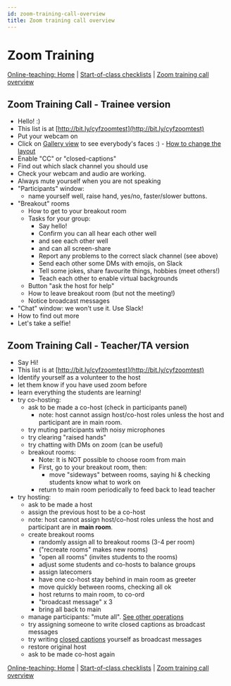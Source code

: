 ```yaml
---
id: zoom-training-call-overview
title: Zoom training call overview
---
```


# Zoom Training

[Online-teaching: Home](online-teaching.md) \| [Start-of-class checklists](online-start-of-class-checklists.md) \| [Zoom training call overview](https://github.com/CodeYourFuture/DocsV2/tree/e9aebc0f2d97ba4e65a510fcf287c1d11f6ee70d/organisation/zoom-training-call-overview/README.md)

## Zoom Training Call - Trainee version

- Hello! :\)
- This list is at [http://bit.ly/cyfzoomtest](http://bit.ly/cyfzoomtest)
- Put your webcam on
- Click on [Gallery view](https://support.zoom.us/hc/en-us/articles/360000005883-Displaying-participants-in-gallery-view) to see everybody's faces :\) - [How to change the layout](https://support.zoom.us/hc/en-us/articles/201362323-How-Do-I-Change-The-Video-Layout-)
- Enable "CC" or "closed-captions"
- Find out which slack channel you should use
- Check your webcam and audio are working.
- Always mute yourself when you are not speaking
- "Participants" window:
  - name yourself well, raise hand, yes/no, faster/slower buttons.
- "Breakout" rooms
  - How to get to your breakout room
  - Tasks for your group:
    - Say hello!
    - Confirm you can all hear each other well
    - and see each other well
    - and can all screen-share
    - Report any problems to the correct slack channel \(see above\)
    - Send each other some DMs with emojis, on Slack
    - Tell some jokes, share favourite things, hobbies \(meet others!\)
    - Teach each other to enable virtual backgrounds
  - Button "ask the host for help"
  - How to leave breakout room \(but not the meeting!\)
  - Notice broadcast messages
- "Chat" window: we won't use it. Use Slack!
- How to find out more
- Let's take a selfie!

## Zoom Training Call - Teacher/TA version

- Say Hi!
- This list is at [http://bit.ly/cyfzoomtest](http://bit.ly/cyfzoomtest)
- Identify yourself as a volunteer to the host
- let them know if you have used zoom before
- learn everything the students are learning!
- try co-hosting:
  - ask to be made a co-host \(check in participants panel\)
    - note: host cannot assign host/co-host roles unless the host and participant are in main room.
  - try muting participants with noisy microphones
  - try clearing "raised hands"
  - try chatting with DMs on zoom \(can be useful\)
  - breakout rooms:
    - Note: It is NOT possible to choose room from main
    - First, go to your breakout room, then:
      - move "sideways" between rooms, saying hi & checking students know what to work on
    - return to main room periodically to feed back to lead teacher
- try hosting:
  - ask to be made a host
  - assign the previous host to be a co-host
  - note: host cannot assign host/co-host roles unless the host and participant are in **main room**.
  - create breakout rooms
    - randomly assign all to breakout rooms \(3-4 per room\)
    - \("recreate rooms" makes new rooms\)
    - "open all rooms" \(invites students to the rooms\)
    - adjust some students and co-hosts to balance groups
    - assign latecomers
    - have one co-host stay behind in main room as greeter
    - move quickly between rooms, checking all ok
    - host returns to main room, to co-ord
    - "broadcast message" x 3
    - bring all back to main
  - manage participants: "mute all". [See other operations](https://support.zoom.us/hc/en-us/articles/115005759423-Managing-participants-in-a-meeting)
  - try assigning someone to write closed captions as broadcast messages
  - try writing [closed captions](https://support.zoom.us/hc/en-us/articles/207279736-Getting-Started-with-Closed-Captioning) yourself as broadcast messages
  - restore original host
  - ask to be made co-host again

[Online-teaching: Home](online-teaching.md) \| [Start-of-class checklists](online-start-of-class-checklists.md) \| [Zoom training call overview](https://github.com/CodeYourFuture/DocsV2/tree/e9aebc0f2d97ba4e65a510fcf287c1d11f6ee70d/organisation/zoom-training-call-overview/README.md)
